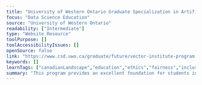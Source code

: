 ```yaml
---
title: "University of Western Ontario Graduate Specialization in Artificial Intelligence "
focus: "Data Science Education"
source: "University of Western Ontario"
readability: ["Intermediate"]
type: "Website Resource"
toolPurpose: []
toolAccessibilityIssues: []
openSource: false
link: "https://www.csd.uwo.ca/graduate/future/vector-institute-program.html"
keywords: []
learnTags: ["canadianLandscape","education","ethics","fairness","inclusivePractice","machineLearning"]
summary: "This program provides an excellent foundation for students in AI techniques and methodologies, encourages interdisciplinary actions in AI, and trains students to recognize the broader ethical and social implications of AI. "
---
```


